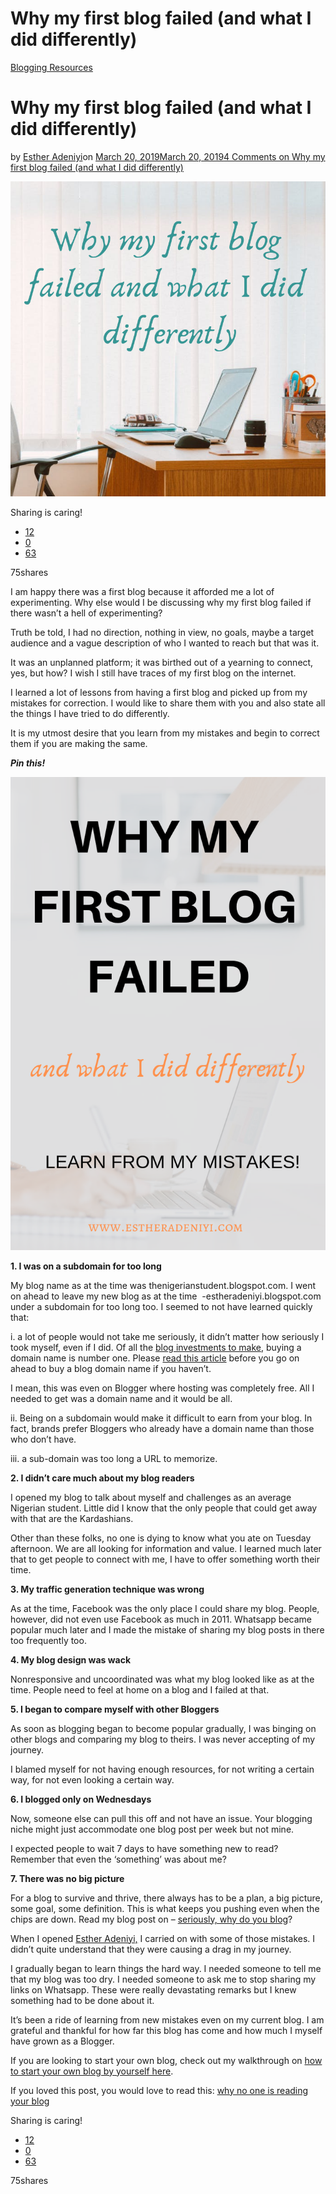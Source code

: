 # Why my first blog failed (and what I did differently)

[Blogging Resources](https://estheradeniyi.com/category/blogging-resources/)
# Why my first blog failed (and what I did differently)

by [Esther Adeniyi](https://estheradeniyi.com/author/esther-adeniyi/)on [March 20, 2019March 20, 2019](https://estheradeniyi.com/why-my-first-blog-failed/)[4 Comments on Why my first blog failed (and what I did differently)](https://estheradeniyi.com/why-my-first-blog-failed/#comments)

![Why my first blog failed](images\Why-my-first-blog-failed-1.png)

Sharing is caring!

- [12](https://www.facebook.com/sharer/sharer.php?u=https%3A%2F%2Festheradeniyi.com%2Fwhy-my-first-blog-failed%2F&amp;t=Why%20my%20first%20blog%20failed%20%28and%20what%20I%20did%20differently%29)
- [0](https://twitter.com/intent/tweet?text=Why%20my%20first%20blog%20failed%20%28and%20what%20I%20did%20differently%29&amp;url=https%3A%2F%2Festheradeniyi.com%2Fwhy-my-first-blog-failed%2F)
- [63](#)

75shares

I am happy there was a first blog because it afforded me a lot of experimenting. Why else would I be discussing why my first blog failed if there wasn&#x2019;t a hell of experimenting?

Truth be told, I had no direction, nothing in view, no goals, maybe a target audience and a vague description of who I wanted to reach but that was it.

It was an unplanned platform; it was birthed out of a yearning to connect, yes, but how? I wish I still have traces of my first blog on the internet.

I learned a lot of lessons from having a first blog and picked up from my mistakes for correction. I would like to share them with you and also state all the things I have tried to do differently.

It is my utmost desire that you learn from my mistakes and begin to correct them if you are making the same.

***Pin this!***

![why my first blog failed](images\why-my-first-blog-failed-.png)

**1. I was on a subdomain for too long**

My blog name as at the time was thenigerianstudent.blogspot.com. I went on ahead to leave my new blog as at the time&#xA0; -estheradeniyi.blogspot.com under a subdomain for too long too. I seemed to not have learned quickly that:

i. a lot of people would not take me seriously, it didn&#x2019;t matter how seriously I took myself, even if I did. Of all the [blog investments to make](https://estheradeniyi.com/invest-in-your-blog/), buying a domain name is number one. Please [read this article](https://estheradeniyi.com/buy-a-domain-name/) before you go on ahead to buy a blog domain name if you haven&#x2019;t.

I mean, this was even on Blogger where hosting was completely free. All I needed to get was a domain name and it would be all.

ii. Being on a subdomain would make it difficult to earn from your blog. In fact, brands prefer Bloggers who already have a domain name than those who don&#x2019;t have.

iii. a sub-domain was too long a URL to memorize.

**2. I didn&#x2019;t care much about my blog readers**

I opened my blog to talk about myself and challenges as an average Nigerian student. Little did I know that the only people that could get away with that are the Kardashians.

Other than these folks, no one is dying to know what you ate on Tuesday afternoon. We are all looking for information and value. I learned much later that to get people to connect with me, I have to offer something worth their time.

**3. My traffic generation technique was wrong**

As at the time, Facebook was the only place I could share my blog. People, however, did not even use Facebook as much in 2011. Whatsapp became popular much later and I made the mistake of sharing my blog posts in there too frequently too.

**4. My blog design was wack**

Nonresponsive and uncoordinated was what my blog looked like as at the time. People need to feel at home on a blog and I failed at that.

**5. I began to compare myself with other Bloggers**

As soon as blogging began to become popular gradually, I was binging on other blogs and comparing my blog to theirs. I was never accepting of my journey.

I blamed myself for not having enough resources, for not writing a certain way, for not even looking a certain way.

**6. I blogged only on Wednesdays**

Now, someone else can pull this off and not have an issue. Your blogging niche might just accommodate one blog post per week but not mine.

I expected people to wait 7 days to have something new to read? Remember that even the &#x2018;something&#x2019; was about me?

**7. There was no big picture**

For a blog to survive and thrive, there always has to be a plan, a big picture, some goal, some definition. This is what keeps you pushing even when the chips are down. Read my blog post on &#x2013; [seriously, why do you blog](https://estheradeniyi.com/why-do-you-blog/)?

When I opened [Esther Adeniyi,](https://www.estheradeniyi.com) I carried on with some of those mistakes. I didn&#x2019;t quite understand that they were causing a drag in my journey.

I gradually began to learn things the hard way. I needed someone to tell me that my blog was too dry. I needed someone to ask me to stop sharing my links on Whatsapp. These were really devastating remarks but I knew something had to be done about it.

It&#x2019;s been a ride of learning from new mistakes even on my current blog. I am grateful and thankful for how far this blog has come and how much I myself have grown as a Blogger.

If you are looking to start your own blog, check out my walkthrough on [how to start your own blog by yourself here](https://estheradeniyi.com/the-15-point-checklist-to-start-a-blog-in-2019/).

If you loved this post, you would love to read this: [why no one is reading your blog](https://estheradeniyi.com/why-no-one-is-reading-your-blog-wha/)

Sharing is caring!

- [12](https://www.facebook.com/sharer/sharer.php?u=https%3A%2F%2Festheradeniyi.com%2Fwhy-my-first-blog-failed%2F&amp;t=Why%20my%20first%20blog%20failed%20%28and%20what%20I%20did%20differently%29)
- [0](https://twitter.com/intent/tweet?text=Why%20my%20first%20blog%20failed%20%28and%20what%20I%20did%20differently%29&amp;url=https%3A%2F%2Festheradeniyi.com%2Fwhy-my-first-blog-failed%2F)
- [63](#)

75shares